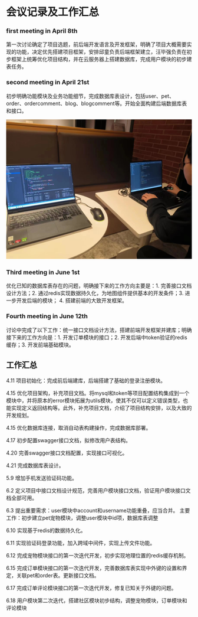 # 会议记录及工作汇总



### first meeting in April 8th

第一次讨论确定了项目选题，前后端开发语言及开发框架，明确了项目大概需要实现的功能，决定优先搭建项目框架，安排邱童负责后端框架建立，汪毕强负责在初步框架上统筹优化项目结构，并在云服务器上搭建数据库，完成用户模块的初步建表任务。



### second meeting in April 21st

初步明确功能模块及业务功能细节，完成数据库表设计，包括user、pet、order、ordercomment、blog、blogcomment等。开始全面构建后端数据库表和接口。

![meeting4.21](./docs/image/meeting4.21.jpg)



### Third meeting in June 1st

优化已知的数据库表存在的问题，明确接下来的工作方向主要是：1. 完善接口文档设计方法；2. 通过redis实现数据持久化，为地图组件提供基本的开发条件；3. 进一步开发后端的模块； 4. 搭建前端的大致开发框架。



### Fourth meeting in June 12th

讨论中完成了以下工作：统一接口文档设计方法，搭建前端开发框架并建库；明确接下来的工作方向是：1. 开发订单模块的接口；2. 开发后端中token验证的redis缓存；3. 开发前端基础模块。






## 工作汇总

4.11 项目初始化：完成前后端建库，后端搭建了基础的登录注册模块。

4.15 优化项目架构，补充项目文档。将mysql和token等项目配置结构集成到一个模块中，并将原本的error模块拓展为utils模块，使其不仅可以定义错误类型，也能实现定义返回结构等。此外，补充项目文档，介绍了项目结构安排，以及大致的开发规划。

4.15 优化数据库连接，取消自动表构建操作，完成数据库部署。

4.17 初步配置swagger接口文档，拟修改用户表结构。

4.20 完善swagger接口文档配置，实现接口可视化。

4.21 完成数据库表设计。

5.9 增加手机发送验证码功能。

6.2 定义项目中接口文档设计规范，完善用户模块接口文档，验证用户模块接口文档全部可用。

6.3 提出重要需求：user模块中account和username功能重叠，应当合并。  主要工作：初步建立pet宠物模块，调整user模块中id项，数据库表调整

6.10 实现基于redis的数据持久化。

6.11 实现验证码登录功能，加入跨域中间件，实现上传文件功能。

6.12 完成宠物模块接口的第一次迭代开发，初步实现地理位置的redis缓存机制。

6.15 完成订单模块接口的第一次迭代开发，完善数据库表实现中外键的设置和界定，关联pet和order表。更新接口文档。

6.17 完成订单评论模块接口的第一次迭代开发，修复已知关于外键的问题。

6.18 用户模块第二次迭代，搭建社区模块初步结构，调整宠物模块，订单模块和评论模块